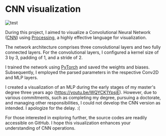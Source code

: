 # CNN visualization

![test](/gif/cnn.gif)

During this project, I aimed to visualize a Convolutional Neural Network ([CNN](https://en.wikipedia.org/wiki/Convolutional_neural_network)) using [Processing](https://processing.org/), a highly effective language for visualization.

The network architecture comprises three convolutional layers and two fully connected layers. For the convolutional layers, I configured a kernel size of 3 by 3, padding of 1, and a stride of 2.

I trained the network using [PyTorch](https://pytorch.org/) and saved the weights and biases. Subsequently, I employed the parsed parameters in the respective Conv2D and MLP layers. 

I created a visualization of an MLP during the early stages of my master's degree three years ago (https://youtu.be/WQYCK1YpsjE). However, due to various commitments, such as completing my degree, pursuing a doctorate, and managing other responsibilities, I could not develop the CNN version as intended. I apologize for the delay. :(

For those interested in exploring further, the source codes are readily accessible on GitHub. I hope this visualization enhances your understanding of CNN operations.
